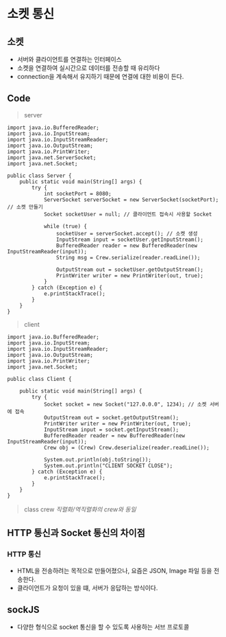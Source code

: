 # 소켓 통신
## 소켓
- 서버와 클라이언트를 연결하는 인터페이스  
- 소켓을 연결하여 실시간으로 데이터를 전송할 때 유리하다  
- connection을 계속해서 유지하기 때문에 연결에 대한 비용이 든다.
## Code
> server
```
import java.io.BufferedReader;
import java.io.InputStream;
import java.io.InputStreamReader;
import java.io.OutputStream;
import java.io.PrintWriter;
import java.net.ServerSocket;
import java.net.Socket;

public class Server {
	public static void main(String[] args) {
		try {
			int socketPort = 8080;
			ServerSocket serverSocket = new ServerSocket(socketPort); // 소켓 만들기
			Socket socketUser = null; // 클라이언트 접속시 사용할 Socket

			while (true) {
				socketUser = serverSocket.accept(); // 소켓 생성
				InputStream input = socketUser.getInputStream();
				BufferedReader reader = new BufferedReader(new InputStreamReader(input));
				String msg = Crew.serialize(reader.readLine());

				OutputStream out = socketUser.getOutputStream();
				PrintWriter writer = new PrintWriter(out, true);
			}
		} catch (Exception e) {
			e.printStackTrace();
		}
	}
}
```
> client
```
import java.io.BufferedReader;
import java.io.InputStream;
import java.io.InputStreamReader;
import java.io.OutputStream;
import java.io.PrintWriter;
import java.net.Socket;

public class Client {

	public static void main(String[] args) {
		try {
			Socket socket = new Socket("127.0.0.0", 1234); // 소켓 서버에 접속
			OutputStream out = socket.getOutputStream();
			PrintWriter writer = new PrintWriter(out, true);
			InputStream input = socket.getInputStream();
			BufferedReader reader = new BufferedReader(new InputStreamReader(input));
			Crew obj = (Crew) Crew.deserialize(reader.readLine());

			System.out.println(obj.toString());
			System.out.println("CLIENT SOCKET CLOSE");
		} catch (Exception e) {
			e.printStackTrace();
		}
	}
}
```

> class crew
*직렬화/역직렬화의 crew와 동일*

## HTTP 통신과 Socket 통신의 차이점
### HTTP 통신
- HTML을 전송하려는 목적으로 만들어졌으나, 요즘은 JSON, Image 파일 등을 전송한다.
- 클라이언트가 요청이 있을 떄, 서버가 응답하는 방식이다.

## sockJS
- 다양한 형식으로 socket 통신을 할 수 있도록 사용하는 서브 프로토콜 
